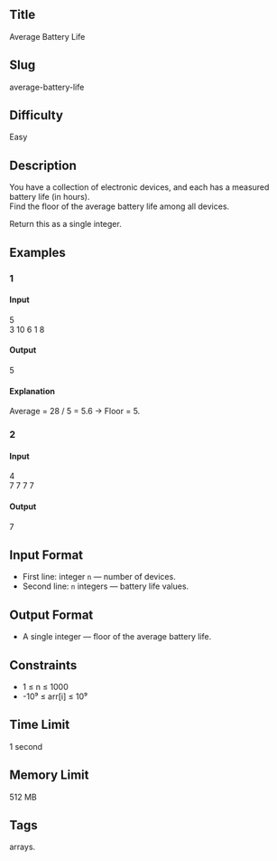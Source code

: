 ## Title

Average Battery Life

## Slug

average-battery-life

## Difficulty

Easy

## Description

You have a collection of electronic devices, and each has a measured battery life (in hours).  
Find the floor of the average battery life among all devices.

Return this as a single integer.

## Examples

### 1

#### Input

5  
3 10 6 1 8

#### Output
5

#### Explanation

Average = 28 / 5 = 5.6 → Floor = 5.

### 2

#### Input

4  
7 7 7 7

#### Output
7

## Input Format  

- First line: integer `n` — number of devices.  
- Second line: `n` integers — battery life values.  

## Output Format  

- A single integer — floor of the average battery life.  

## Constraints  

- 1 ≤ n ≤ 1000  
- -10⁹ ≤ arr[i] ≤ 10⁹  

## Time Limit

1 second

## Memory Limit

512 MB

## Tags

arrays.
